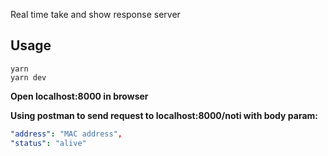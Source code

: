 Real time take and show response server

## Usage
```
yarn
yarn dev
```

**Open localhost:8000 in browser**

**Using postman to send request to localhost:8000/noti with body param:**
```yaml
"address": "MAC address",
"status": "alive"
```
